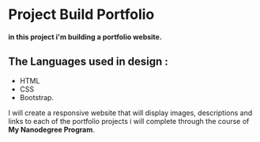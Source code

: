 # Project Build  Portfolio

#### in  this project i'm building a portfolio website. 
## The Languages used in design : 
* HTML
* CSS 
* Bootstrap.

I will create a responsive website that will display images, 
descriptions and links to each of the portfolio projects i will complete
through the course of **My Nanodegree Program**.
